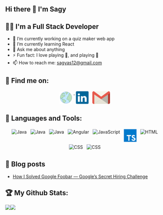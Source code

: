 ## Hi there 👋 I'm Sagy

<!--
**sagyas/sagyas** is a ✨ _special_ ✨ repository because its `README.md` (this file) appears on your GitHub profile.

Here are some ideas to get you started:

- 🔭 I’m currently working on ...
- 🌱 I’m currently learning ...
- 👯 I’m looking to collaborate on ...
- 🤔 I’m looking for help with ...
- 💬 Ask me about ...
- 📫 How to reach me: ...
- 😄 Pronouns: ...
- ⚡ Fun fact: ...
-->
## 👨‍💻 I'm a Full Stack Developer  
 - 🔭 I’m currently working on a quiz maker web app  
 - 🌱 I’m currently learning React  
 - 💬 Ask me about anything  
 - ⚡ Fun fact: I love playing 🏀, and playing 🎸  
 - 📫 How to reach me: sagyas12@gmail.com  

## :email: Find me on:  
<p align="center">
 <a href="https://sagyas.github.io/" target="_blank" rel="noopener noreferrer"> <img src="assets/globe(17).png" height="40" style="vertical-align:top; margin:4px"> </a>
 <a href="https://www.linkedin.com/in/sagyas/" target="_blank" rel="noopener noreferrer"> <img src="assets/linkedin-icon-2.svg" height="40" style="vertical-align:top; margin:4px"></a>
 <a href="mailto:sagyas12@gmail.com"> <img src="assets/gmail-icon.svg" alt="Python" height="40" style="vertical-align:top; margin:4px"></a> 
</p>  

## 🧰 Languages and Tools:
<p align="center">
 <img src="assets/Java-Dark.svg" alt="Java" height="40" style="vertical-align:top; margin:4px">
 <img src="assets/Spring-Dark.svg" alt="Java" height="40" style="vertical-align:top; margin:4px">
  <img src="assets/PostgreSQL-Dark.svg" alt="Java" height="40" style="vertical-align:top; margin:4px">
 <img src="assets/Angular-Dark.svg" alt="Angular" height="40" style="vertical-align:top; margin:4px">
 <img src="assets/JavaScript.svg" alt="JavaScript" height="40" style="vertical-align:top; margin:4px">
 <img src="assets/TypeScript.svg" alt="TypeScript" height="40" style="vertical-align:top; margin:4px">
<img src="assets/HTML.svg" alt="HTML" height="40" style="vertical-align:top; margin:4px">
<img src="assets/CSS.svg" alt="CSS" height="40" style="vertical-align:top; margin:4px">
 <img src="assets/Saas.svg" alt="CSS" height="40" style="vertical-align:top; margin:4px">
</p>

## :blue_book: Blog posts
 - [How I Solved Google Foobar — Google’s Secret Hiring Challenge](https://sagyas12.medium.com/how-i-solved-google-foobar-googles-secret-hiring-challenge-d1f5bca6360d)

## :trophy: My Github Stats:
<div>
<a href="https://github-readme-stats.vercel.app/api?username=sagyas&theme=tokyonight">
  <img  align="left" src="https://github-readme-stats.vercel.app/api?username=sagyas&theme=tokyonight" />
</a>
 <a href="https://github-readme-stats.vercel.app/api/top-langs/?username=sagyas&theme=tokyonight&layout=compact">
  <img align="left" src="https://github-readme-stats.vercel.app/api/top-langs/?username=sagyas&theme=tokyonight&layout=compact" />
</a>
</div>
